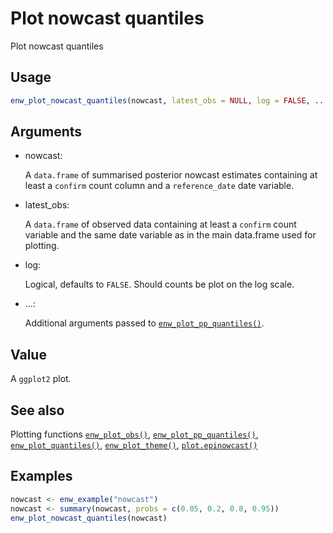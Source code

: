 # Plot nowcast quantiles

Plot nowcast quantiles

## Usage

``` r
enw_plot_nowcast_quantiles(nowcast, latest_obs = NULL, log = FALSE, ...)
```

## Arguments

- nowcast:

  A `data.frame` of summarised posterior nowcast estimates containing at
  least a `confirm` count column and a `reference_date` date variable.

- latest_obs:

  A `data.frame` of observed data containing at least a `confirm` count
  variable and the same date variable as in the main data.frame used for
  plotting.

- log:

  Logical, defaults to `FALSE`. Should counts be plot on the log scale.

- ...:

  Additional arguments passed to
  [`enw_plot_pp_quantiles()`](https://package.epinowcast.org/dev/reference/enw_plot_pp_quantiles.md).

## Value

A `ggplot2` plot.

## See also

Plotting functions
[`enw_plot_obs()`](https://package.epinowcast.org/dev/reference/enw_plot_obs.md),
[`enw_plot_pp_quantiles()`](https://package.epinowcast.org/dev/reference/enw_plot_pp_quantiles.md),
[`enw_plot_quantiles()`](https://package.epinowcast.org/dev/reference/enw_plot_quantiles.md),
[`enw_plot_theme()`](https://package.epinowcast.org/dev/reference/enw_plot_theme.md),
[`plot.epinowcast()`](https://package.epinowcast.org/dev/reference/plot.epinowcast.md)

## Examples

``` r
nowcast <- enw_example("nowcast")
nowcast <- summary(nowcast, probs = c(0.05, 0.2, 0.8, 0.95))
enw_plot_nowcast_quantiles(nowcast)
```
